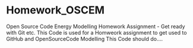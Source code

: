 # Homework_OSCEM
Open Source Code Energy Modelling Homework Assignment - Get ready with Git etc.
This Code is used for a Homweork assignment to get used to GitHub and OpenSourceCode Modelling 
This Code should do....
